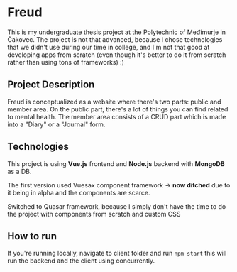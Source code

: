 # Freud 

This is my undergraduate thesis project at the Polytechnic of Međimurje in Čakovec.
The project is not that advanced, because I chose technologies that we didn't use during our 
time in college, and I'm not that good at developing apps from scratch (even though it's better
to do it from scratch rather than using tons of frameworks) :) 

## Project Description

Freud is conceptualized as a website where there's two parts: public and member area.
On the public part, there's a lot of things you can find related to mental health.
The member area consists of a CRUD part which is made into a "Diary" or a "Journal" form. 


## Technologies

This project is using **Vue.js** frontend and **Node.js** backend with **MongoDB** as a DB.

The first version used Vuesax component framework -> **now ditched** due to it being in alpha and the components are scarce.

Switched to Quasar framework, because I simply don't have the time to do the project with
components from scratch and custom CSS

## How to run

If you're running locally, navigate to client folder and run ``` npm start ``` this will run the backend and the client using concurrently.

